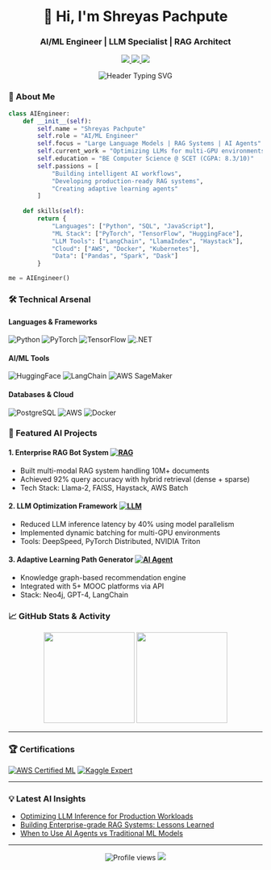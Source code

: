 <h1 align="center">🤖 Hi, I'm Shreyas Pachpute</h1>
<h3 align="center">AI/ML Engineer | LLM Specialist | RAG Architect</h3>

<p align="center">
  <a href="https://twitter.com/shreyaspachpute" target="blank">
    <img src="https://img.shields.io/badge/Twitter-1DA1F2?style=for-the-badge&logo=twitter&logoColor=white">
  </a>
  <a href="https://linkedin.com/in/shreyas-pachpute-b5882a204">
    <img src="https://img.shields.io/badge/LinkedIn-0077B5?style=for-the-badge&logo=linkedin&logoColor=white">
  </a>
  <a href="https://kaggle.com/shreyaspachpute">
    <img src="https://img.shields.io/badge/Kaggle-20BEFF?style=for-the-badge&logo=kaggle&logoColor=white">
  </a>
</p>

<p align="center">
  <img src="https://readme-typing-svg.herokuapp.com?font=Fira+Code&size=25&duration=4000&pause=1000&color=00F72F&center=true&vCenter=true&width=435&lines=LLM+Architect;AI+Workflow+Specialist;RAG+Bot+Developer;AWS+ML+Certified" alt="Header Typing SVG">
</p>

### 🚀 About Me

```python
class AIEngineer:
    def __init__(self):
        self.name = "Shreyas Pachpute"
        self.role = "AI/ML Engineer"
        self.focus = "Large Language Models | RAG Systems | AI Agents"
        self.current_work = "Optimizing LLMs for multi-GPU environments @ Commercient"
        self.education = "BE Computer Science @ SCET (CGPA: 8.3/10)"
        self.passions = [
            "Building intelligent AI workflows",
            "Developing production-ready RAG systems",
            "Creating adaptive learning agents"
        ]
    
    def skills(self):
        return {
            "Languages": ["Python", "SQL", "JavaScript"],
            "ML Stack": ["PyTorch", "TensorFlow", "HuggingFace"],
            "LLM Tools": ["LangChain", "LlamaIndex", "Haystack"],
            "Cloud": ["AWS", "Docker", "Kubernetes"],
            "Data": ["Pandas", "Spark", "Dask"]
        }

me = AIEngineer()
```
### 🛠️ Technical Arsenal

#### **Languages & Frameworks**
![Python](https://img.shields.io/badge/Python-3776AB?style=for-the-badge&logo=python&logoColor=white)
![PyTorch](https://img.shields.io/badge/PyTorch-EE4C2C?style=for-the-badge&logo=pytorch&logoColor=white)
![TensorFlow](https://img.shields.io/badge/TensorFlow-FF6F00?style=for-the-badge&logo=tensorflow&logoColor=white)
![.NET](https://img.shields.io/badge/.NET-512BD4?style=for-the-badge&logo=dotnet&logoColor=white)

#### **AI/ML Tools**
![HuggingFace](https://img.shields.io/badge/HuggingFace-FFD21E?style=for-the-badge&logo=huggingface&logoColor=black)
![LangChain](https://img.shields.io/badge/LangChain-00A67E?style=for-the-badge&logo=langchain&logoColor=white)
![AWS SageMaker](https://img.shields.io/badge/SageMaker-FF9900?style=for-the-badge&logo=amazonaws&logoColor=white)

#### **Databases & Cloud**
![PostgreSQL](https://img.shields.io/badge/PostgreSQL-316192?style=for-the-badge&logo=postgresql&logoColor=white)
![AWS](https://img.shields.io/badge/AWS-232F3E?style=for-the-badge&logo=amazonaws&logoColor=white)
![Docker](https://img.shields.io/badge/Docker-2496ED?style=for-the-badge&logo=docker&logoColor=white)


### 🧠 Featured AI Projects

#### **1. Enterprise RAG Bot System** [![RAG](https://img.shields.io/badge/RAG-Advanced-blue)](https://github.com/your-repo)
- Built multi-modal RAG system handling 10M+ documents
- Achieved 92% query accuracy with hybrid retrieval (dense + sparse)
- Tech Stack: Llama-2, FAISS, Haystack, AWS Batch

#### **2. LLM Optimization Framework** [![LLM](https://img.shields.io/badge/LLM-Optimized-green)](https://github.com/your-repo)
- Reduced LLM inference latency by 40% using model parallelism
- Implemented dynamic batching for multi-GPU environments
- Tools: DeepSpeed, PyTorch Distributed, NVIDIA Triton

#### **3. Adaptive Learning Path Generator** [![AI Agent](https://img.shields.io/badge/AI_Agent-Personalized-orange)](https://github.com/your-repo)
- Knowledge graph-based recommendation engine
- Integrated with 5+ MOOC platforms via API
- Stack: Neo4j, GPT-4, LangChain

### 📈 GitHub Stats & Activity

<p align="center">
  <img height="180em" src="https://github-readme-stats.vercel.app/api?username=shreyasp-07&show_icons=true&theme=vision-friendly-dark&count_private=true"/>
  <img height="180em" src="https://github-readme-streak-stats.herokuapp.com/?user=shreyasp-07&theme=vision-friendly-dark"/>
</p>

---

### 🏆 Certifications

[![AWS Certified ML](https://img.shields.io/badge/AWS_ML-Certified-FF9900?style=for-the-badge&logo=amazonaws)](https://www.credly.com/badges/...)
[![Kaggle Expert](https://img.shields.io/badge/Kaggle-Expert-20BEFF?style=for-the-badge&logo=kaggle)](https://www.kaggle.com/...)

---

### 💡 Latest AI Insights
<!-- BLOG-POST-LIST:START -->
- [Optimizing LLM Inference for Production Workloads](https://your-blog.com/llm-optimization)
- [Building Enterprise-grade RAG Systems: Lessons Learned](https://your-blog.com/rag-systems)
- [When to Use AI Agents vs Traditional ML Models](https://your-blog.com/ai-agents)
<!-- BLOG-POST-LIST:END -->

---

<p align="center">
  <img src="https://komarev.com/ghpvc/?username=shreyasp-07&label=PROFILE+VIEWS&color=blue&style=flat" alt="Profile views"/>
  <a href="mailto:shreyaspachpute2002@gmail.com">
    <img src="https://img.shields.io/badge/Email%20Me-!-important?style=flat&logo=gmail"/>
  </a>
</p>
